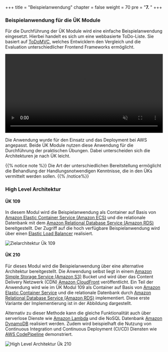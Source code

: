 +++
title = "Beispielanwendung"
chapter = false
weight = 70
pre = "<b>7. </b>"
+++

### Beispielanwendung für die ÜK Module
Für die Durchführung der ÜK Module wird eine einfache Beispielanwendung eingesetzt. Hierbei handelt es sich um eine webbasierte ToDo-Liste. Sie basiert auf [ToDoMVC](https://todomvc.com/), welches Entwicklern den Vergleich und die Evaluation unterschiedlicher Frontend Frameworks ermöglicht. 

<video width=100% controls autoplay loop muted>
    <source src="/images/ToDoApp.mp4" type="video/mp4">
    Your browser does not support the video tag.  
</video>

Die Anwendung wurde für den Einsatz und das Deployment bei AWS angepasst. Beide ÜK Module nutzen diese Anwendung für die Durchführung der praktischen Übungen. Dabei unterscheiden sich die Architekturen je nach ÜK leicht.

{{% notice note %}}
Die Art der unterschiedlichen Bereitstellung ermöglicht die Behandlung der Handlungsnotwendigen Kenntnisse, die in den ÜKs vermittelt werden sollen.
{{% /notice%}}
### High Level Architektur
#### ÜK 109
In diesem Modul wird die Beispielanwendung als Container auf Basis von [Amazon Elastic Container Service (Amazon ECS)](https://aws.amazon.com/ecs/) und die relationale Datenbank mit dem [Amazon Relational Database Service (Amazon RDS)](https://aws.amazon.com/de/rds/) bereitgestellt. Der Zugriff auf die hoch verfügbare Beispielanwendung wird über einen [Elastic Load Balancer](https://aws.amazon.com/elasticloadbalancing/) realisiert.

![Zielarchitektur Ük 109](/images/modul_109_zielarchitektur.svg)

#### ÜK 210
Für dieses Modul wird die Beispielanwendung über eine alternative Architektur bereitgestellt. Die Anwendung selbst liegt in einem [Amazon Simple Storage Service (Amazon S3)](https://aws.amazon.com/s3/) Bucket und wird über das Content Delivery Netzwerk (CDN) [Amazon CloudFront](https://aws.amazon.com/cloudfront/) veröffentlicht. Ein Teil der Anwendung wird wie im ÜK Modul 109 als Container auf Basis von [Amazon Elastic Container Service](https://aws.amazon.com/ecs/) und die relationale Datenbank durch [Amazon Relational Database Service (Amazon RDS)](https://aws.amazon.com/de/rds/) implementiert. Diese erste Variante der Implementierung ist in der Abbildung dargestellt.

Alternativ zu dieser Methode kann die gleiche Funktionalität auch über serverlose Dienste wie [Amazon Lambda](https://aws.amazon.com/lambda/) und die NoSQL Datenbank [Amazon DynamoDB](https://aws.amazon.com/dynamodb/) realisiert werden. Zudem wird beispielhaft die Nutzung von Continuous Integration und Continuous Deployment (CI/CD) Diensten wie [AWS CodePipeline](https://aws.amazon.com/codepipeline/) demonstriert.

![High Level Architektur Ük 210](/images/modul210.png)